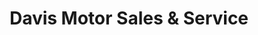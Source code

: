 ---
title: "Davis Motor Sales & Service"
url: /hillsboro/davis-motor-sales-and-service/
shop: car
---